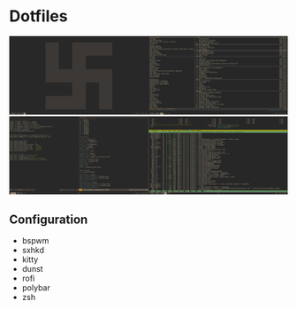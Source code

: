 # Dotfiles

![Background image](screenshots/img0.png)
![Background image](screenshots/img1.png)

## Configuration

+ bspwm
+ sxhkd
+ kitty
+ dunst
+ rofi
+ polybar
+ zsh
